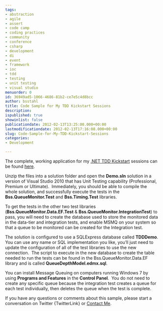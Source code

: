 ```yaml
---
tags:
- abstraction
- agile
- assert
- code camp
- coding practices
- community
- conference
- csharp
- development
- di
- event
- framework
- ioc
- tdd
- testing
- unit testing
- visual studio
menuorder: 0
id: 36949ad5-1066-4686-81b2-ce7e5c4d8bcc
author: bsstahl
title: Code Sample for My TDD Kickstart Sessions
description: 
ispublished: true
showinlist: false
publicationdate: 2012-02-13T13:25:00.000+00:00
lastmodificationdate: 2012-02-13T17:16:08.000+00:00
slug: Code-Sample-for-My-TDD-Kickstart-Sessions
categories:
- Development

---
```

The complete, working application for my [.NET TDD Kickstart]({PathToRoot}/Posts/NET-TDD-Kickstart.html) sessions can be found [here]({PathToRoot}/Files/TDDKickstart.zip).

Unzip the files into a solution folder and open the **Demo.sln** solution in a version of Visual Studio 2010 that has Unit Testing capability (Professional, Premium or Ultimate).  Immediately, you should be able to compile the whole solution, and successfully execute the tests in the **Bss.QueueMonitor.Test** and **Bss.Timing.Test** libraries.

To get the tests in the other two test libraries (**Bss.QueueMonitor.Data.EF.Test** & **Bss.QueueMonitor.IntegrationTest**) to pass, you will need to create the database used to store the monitored data in the data-tier and integration tests, and enable MSMQ on your system so that a queue to be monitored can be created for the Integration test.

The solution is configured to use a SQLExpress database called **TDDDemo**.  You can use any name or SQL implementation you like, you’ll just need to update the configuration of all of the test libraries to use the new connection.  The script to execute in the new database to create the table needed to run the tests can be found in the Bss.QueueMonitor.Data.EF library and is called **QueueDepthModel.edmx.sql**.

You can install Message Queuing on computers running Windows 7 by using **Programs and Features** in the **Control Panel**.  You do not need to create any specific queue because the integration test creates a queue for each test individually, then deletes the queue when the test is complete.

If you have any questions or comments about this sample, please start a conversation on Twitter {TwitterLink} or [Contact Me]({PathToRoot}/contact.html).